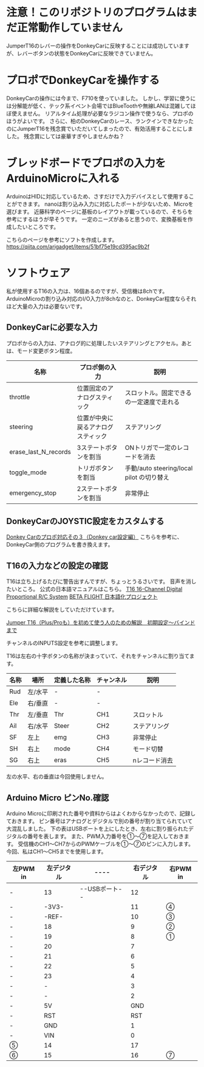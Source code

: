# 注意！このリポジトリのプログラムはまだ正常動作していません
JumperT16のレバーの操作をDonkeyCarに反映することには成功していますが、レバーボタンの状態をDonkeyCarに反映できていません。

# プロポでDonkeyCarを操作する
DonkeyCarの操作には今まで、F710を使っていました。
しかし、学習に使うには分解能が低く、テック系イベント会場ではBlueToothや無線LANは混雑してほぼ使えません。
リアルタイム処理が必要なラジコン操作で使うなら、プロポのほうがよいです。
さらに、柏のDonkeyCarのレース、ランクインできなかったのにJumperT16を残念賞でいただいてしまったので、有効活用することにしました。
残念賞にしては豪華すぎやしませんかね？

# ブレッドボードでプロポの入力をArduinoMicroに入れる
ArduinoはHIDに対応しているため、さすだけで入力デバイスとして使用することができます。
nanoは割り込み入力に対応したポートが少ないため、Microを選びます。
近藤科学のページに基板のレイアウトが載っているので、そちらを参考にするほうが早そうです。
一定のニーズがあると思うので、変換基板を作成したいところです。

こちらのページを参考にソフトを作成します。
https://qiita.com/arigadget/items/51bf75e19cd395ac9b2f

# ソフトウェア
私が使用するT16の入力は、16個あるのですが、受信機は8chです。ArduinoMicroの割り込み対応のI/O入力が8chなのと、DonkeyCar程度ならそれほど大量の入力は必要ないです。

## DonkeyCarに必要な入力
プロポからの入力は、アナログ的に処理したいステアリングとアクセル。あとは、モード変更ボタン程度。

|名称|プロポ側の入力|説明|
|---|---|---|
|throttle|位置固定のアナログスティック|スロットル。固定できるの一定速度で走れる|
|steering|位置が中央に戻るアナログスティック|ステアリング|
|erase_last_N_records|3ステートボタンを割当|ONトリガで一定のレコードを消去
|toggle_mode|トリガボタンを割当|手動/auto steering/local pilot の切り替え
|emergency_stop|2ステートボタンを割当|非常停止

## DonkeyCarのJOYSTIC設定をカスタムする

[Donkey Carのプロポ対応その３（Donkey car設定編）](https://qiita.com/arigadget/items/9396451d6837bbbed79d)
こちらを参考に、DonkeyCar側のプログラムを書き換えます。


## T16の入力などの設定の確認
T16は立ち上げるたびに警告出すんですが、ちょっとうるさいです。
音声を消したいところ。
公式の日本語マニュアルはこちら。
[T16 16-Channel Digital Proportional R/C System](https://drive.google.com/file/d/1er3QyV8o2tyAF2WM-N6u1yPzCu1GZfyi/view)
[BETA FLIGHT 日本語化プロジェクト](https://drive.google.com/file/d/1IqqJVVcwfQFbQZFUbpczUuMlbivy2W39/view)

こちらに詳細な解説をしていただけています。

[Jumper T16（Plus/Proも）を初めて使う人のための解説　初期設定～バインドまで](https://appleroid.com/gadget/jumper-t16-setup-and-settle-issue/)

チャンネルのINPUTS設定を参考に調整します。

T16は左右の十字ボタンの名称が決まっていて、それをチャンネルに割り当てます。

|名称|場所|定義した名称|チャンネル|説明|
|---|---|---|---|---|
|Rud|左/水平|-|-|
|Ele|右/垂直|-|-|
|Thr|左/垂直|Thr|CH1|スロットル|
|Ail|右/水平|Steer|CH2|ステアリング|
|SF|左上|emg|CH3|非常停止|
|SH|右上|mode|CH4|モード切替|
|SG|右上|eras|CH5|nレコード消去|

左の水平、右の垂直は今回使用しません。


## Arduino Micro ピンNo.確認

Arduino Microに印刷された番号や資料からはよくわからなかったので、記録しておきます。
ピン番号はアナログとデジタルで別の番号が割り当てられていて大混乱しました。
下の表はUSBポートを上にしたとき、左右に割り振られたデジタルの番号を表します。
また、PWM入力番号を①～⑦を記入しておきます。
受信機のCH1～CH7からのPWMケーブルを①～⑦のピンに入力します。
今回、私はCH1～CH5までを使用します。

|左PWM in|左デジタル|----|右デジタル|右PWM in|
|---|---|---|---|---|
|-|13|--USBポート--|12|
|-|-3V3-||11|④
|-|-REF-||10|③
|-|18||9|②
|-|19||8|①
|-|20||7
|-|21||6
|-|22||5
|-|23||4
|-|-||3
|-|-||2
|-|5V||GND
|-|RST||RST
|-|GND||1
|-|VIN||0
|⑤|14||17
|⑥|15||16|⑦

